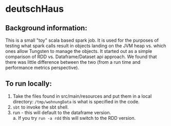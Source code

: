 # deutschHaus
## Background information: 
This is a small "toy" scala based spark job.  It is used for the purposes of testing what spark calls result in objects landing on the JVM heap vs. which ones allow Tungsten to manage the objects.  It started out as a simple comparison of RDD vs. Dataframe/Dataset api approach.  We found that there was little difference between the two (from a run time and performance metrics perspective). 

## To run locally: 
1.  Take the files found in src/main/resources and put them in a local directory:  `/tmp/wohnungData` is what is specified in the code.
2.  `sbt` to invoke the sbt shell.
3.  run - this will default to the dataframe version.  
    a.  If you try `run -a rdd` this will switch to the RDD version.
    
    

